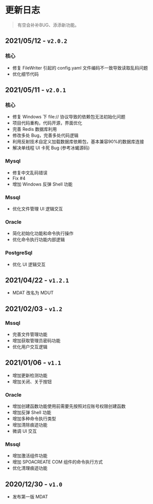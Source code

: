 # 更新日志
> 有空会补补BUG、添添新功能。

## 2021/05/12 - `v2.0.2`
### 核心
* 修复 FileWriter 引起的 config.yaml 文件编码不一致导致读取乱码问题
* 优化细节代码

## 2021/05/11 - `v2.0.1 `
### 核心
* 修复 Windows 下 file:// 协议导致的依赖包无法初始化问题
* 项目代码重构，代码开源，界面优化
* 完善 Redis 数据库利用
* 修改多处 Bug，完善多处代码逻辑
* 利用反射技术自定义加载数据库依赖包，基本兼容90%的数据库连接
* 解决单线程 UI 卡死 Bug (参考冰蝎源码)
### Mysql
* 修复中文乱码错误
* Fix #4
* 增加 Windows 反弹 Shell 功能

### Mssql
* 优化文件管理 UI 逻辑交互

### Oracle
* 简化初始化功能和命令执行操作
* 优化命令执行功能内部逻辑
### PostgreSql
* 优化 UI 逻辑交互

## 2021/04/22 - `v1.2.1`
* MDAT 改名为 MDUT

## 2021/02/03 - `v1.2`
### Mssql
* 完善文件管理功能
* 增加获取管理员密码功能
* 优化用户交互逻辑

## 2021/01/06 - `v1.1`
* 增加更新检测功能
* 增加关闭、关于按钮

### Oracle
* 增加创建函数功能使用前需要先按照对应账号权限创建函数
* 增加反弹 Shell 功能
* 增加多种命令执行类型
* 增加清除痕迹功能
* 微调 UI 交互

### Mssql
* 增加激活组件功能
* 增加 SPOACREATE COM 组件的命令执行方式
* 优化清理痕迹功能

## 2020/12/30 - `v1.0`
* 发布第一版 MDAT
